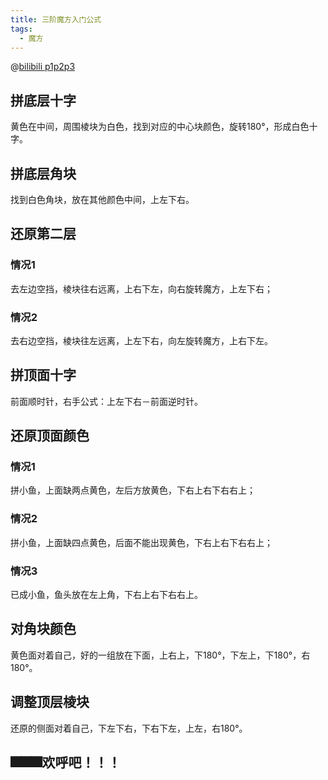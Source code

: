 ```yaml
---
title: 三阶魔方入门公式
tags:
  - 魔方
---
```


@[bilibili p1p2p3](BV1hJ411p7k6)

## **拼底层十字**

黄色在中间，周围棱块为白色，找到对应的中心块颜色，旋转180°，形成白色十字。

## **拼底层角块**

找到白色角块，放在其他颜色中间，上左下右。

## **还原第二层**

### 情况1

去左边空挡，棱块往右远离，上右下左，向右旋转魔方，上左下右；

### 情况2

去右边空挡，棱块往左远离，上左下右，向左旋转魔方，上右下左。

## **拼顶面十字**

前面顺时针，右手公式：上左下右－前面逆时针。

## **还原顶面颜色**

### 情况1

拼小鱼，上面缺两点黄色，左后方放黄色，下右上右下右右上；

### 情况2

拼小鱼，上面缺四点黄色，后面不能出现黄色，下右上右下右右上；

### 情况3

已成小鱼，鱼头放在左上角，下右上右下右右上。

## **对角块颜色**

黄色面对着自己，好的一组放在下面，上右上，下180°，下左上，下180°，右180°。

## **调整顶层棱块**

还原的侧面对着自己，下左下右，下右下左，上左，右180°。

## **🎆🎆🎆欢呼吧！！！**